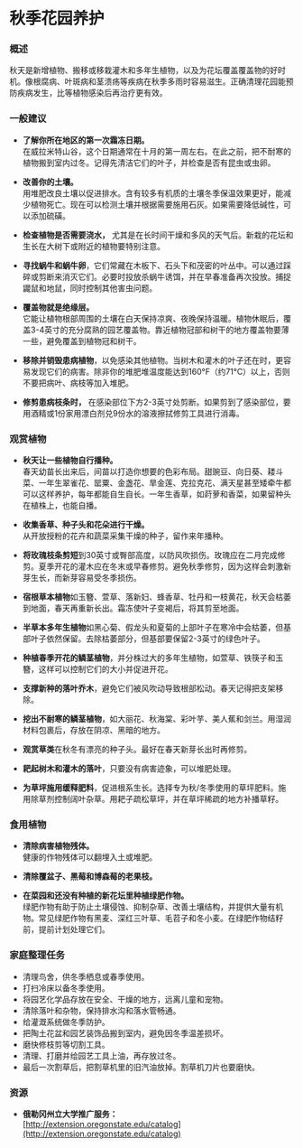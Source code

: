 # 秋季花园养护

### 概述

秋天是新增植物、搬移或移栽灌木和多年生植物，以及为花坛覆盖覆盖物的好时机。像根腐病、叶斑病和茎溃疡等疾病在秋季多雨时容易滋生。正确清理花园能预防疾病发生，比等植物感染后再治疗更有效。

### 一般建议

- **了解你所在地区的第一次霜冻日期。**  
  在威拉米特山谷，这个日期通常在十月的第一周左右。在此之前，把不耐寒的植物搬到室内过冬。记得先清洁它们的叶子，并检查是否有昆虫或虫卵。

- **改善你的土壤。**  
  用堆肥改良土壤以促进排水。含有较多有机质的土壤冬季保温效果更好，能减少植物死亡。现在可以检测土壤并根据需要施用石灰。如果需要降低碱性，可以添加硫磺。

- **检查植物是否需要浇水，** 尤其是在长时间干燥和多风的天气后。新栽的花坛和生长在大树下或附近的植物要特别注意。

- **寻找蜗牛和蜗牛卵**，它们常藏在木板下、石头下和茂密的叶丛中。可以通过踩碎或剪断来消灭它们。必要时投放杀蜗牛诱饵，并在早春准备再次投放。捕捉鼹鼠和地鼠，同时控制其他害虫问题。

- **覆盖物就是绝缘层。**  
  它能让植物根部周围的土壤在白天保持凉爽、夜晚保持温暖。植物休眠后，覆盖3-4英寸的充分腐熟的园艺覆盖物。靠近植物冠部和树干的地方覆盖物要薄一些，避免覆盖到植物冠和树干。

- **移除并销毁患病植物**，以免感染其他植物。当树木和灌木的叶子还在时，更容易发现它们的病害。除非你的堆肥堆温度能达到160°F（约71°C）以上，否则不要把病叶、病枝等加入堆肥。

- **修剪患病枝条时，** 在感染部位下方2-3英寸处剪断。如果剪到了感染部位，要用酒精或1份家用漂白剂兑9份水的溶液擦拭修剪工具进行消毒。

### 观赏植物

- **秋天让一些植物自行播种。**  
  春天幼苗长出来后，间苗以打造你想要的色彩布局。甜豌豆、向日葵、耧斗菜、一年生翠雀花、罂粟、金盏花、旱金莲、克拉克花、满天星甚至矮牵牛都可以这样养护，每年都能自生自长。一年生香草，如莳萝和香菜，如果留种头在植株上，也能自播。

- **收集香草、种子头和花朵进行干燥。**  
  从开放授粉的花卉和蔬菜采集干燥的种子，留作来年播种。

- **将玫瑰枝条剪短**到30英寸或臀部高度，以防风吹损伤。玫瑰应在二月完成修剪。夏季开花的灌木应在冬末或早春修剪。避免秋季修剪，因为这样会刺激新芽生长，而新芽容易受冬季损伤。

- **宿根草本植物**如玉簪、萱草、落新妇、蜂香草、牡丹和一枝黄花，秋天会枯萎到地面，春天再重新长出。霜冻使叶子变褐后，将其剪至地面。

- **半草本多年生植物**如黑心菊、假龙头和夏菊的上部叶子在寒冷中会枯萎，但基部叶子依然保留。去除枯萎部分，但基部要保留2-3英寸的绿色叶子。

- **种植春季开花的鳞茎植物**，并分株过大的多年生植物，如萱草、铁筷子和玉簪，这样可以控制它们的大小并促进开花。

- **支撑新种的落叶乔木**，避免它们被风吹动导致根部松动。春天记得把支架移除。

- **挖出不耐寒的鳞茎植物**，如大丽花、秋海棠、彩叶芋、美人蕉和剑兰。用湿润材料包裹后，存放在阴凉、黑暗的地方。

- **观赏草类**在秋冬有漂亮的种子头。最好在春天新芽长出时再修剪。

- **耙起树木和灌木的落叶**，只要没有病害迹象，可以堆肥处理。

- **为草坪施用缓释肥料**，促进根系生长。选择专为秋/冬季使用的草坪肥料。施用除草剂控制阔叶杂草。用耙子疏松草坪，并在草坪稀疏的地方补播草籽。

### 食用植物

- **清除病害植物残体。**  
  健康的作物残体可以翻埋入土或堆肥。

- **清除覆盆子、黑莓和博森莓的老果枝。**

- **在菜园和还没有种植的新花坛里种植绿肥作物。**  
  绿肥作物有助于防止土壤侵蚀、抑制杂草、改善土壤结构，并提供大量有机物。常见绿肥作物有黑麦、深红三叶草、毛苕子和冬小麦。在绿肥作物结籽前，提前计划处理它们。

### 家庭整理任务

- 清理鸟舍，供冬季栖息或春季使用。
- 打扫冷床以备冬季使用。
- 将园艺化学品存放在安全、干燥的地方，远离儿童和宠物。
- 清除落叶和杂物，保持排水沟和落水管畅通。
- 给灌溉系统做冬季防护。
- 把陶土花盆和园艺装饰品搬到室内，避免因冬季温差损坏。
- 磨快修枝剪等切割工具。
- 清理、打磨并给园艺工具上油，再存放过冬。
- 最后一次割草后，把割草机里的旧汽油放掉。割草机刀片也要磨快。

### 资源

- **俄勒冈州立大学推广服务：**  
  [http://extension.oregonstate.edu/catalog](http://extension.oregonstate.edu/catalog)
